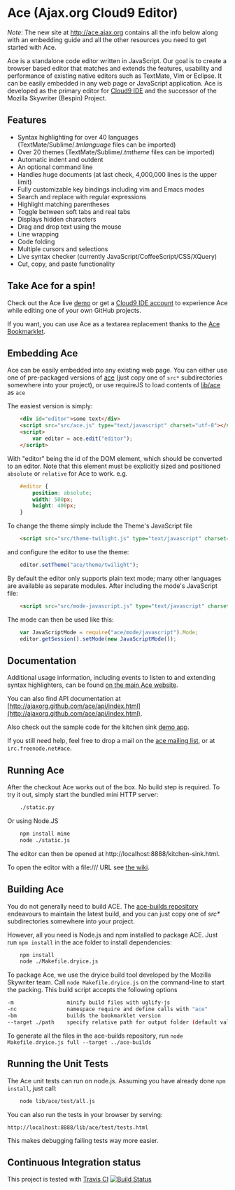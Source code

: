 Ace (Ajax.org Cloud9 Editor)
============================

_Note_: The new site at http://ace.ajax.org contains all the info below along with an embedding guide and all the other resources you need to get started with Ace.

Ace is a standalone code editor written in JavaScript. Our goal is to create a browser based editor that matches and extends the features, usability and performance of existing native editors such as TextMate, Vim or Eclipse. It can be easily embedded in any web page or JavaScript application. Ace is developed as the primary editor for [Cloud9 IDE](http://www.cloud9ide.com/) and the successor of the Mozilla Skywriter (Bespin) Project.

Features
--------

* Syntax highlighting for over 40 languages (TextMate/Sublime/_.tmlanguage_ files can be imported)
* Over 20 themes (TextMate/Sublime/_.tmtheme_ files can be imported)
* Automatic indent and outdent
* An optional command line
* Handles huge documents (at last check, 4,000,000 lines is the upper limit)
* Fully customizable key bindings including vim and Emacs modes
* Search and replace with regular expressions
* Highlight matching parentheses
* Toggle between soft tabs and real tabs
* Displays hidden characters
* Drag and drop text using the mouse
* Line wrapping
* Code folding
* Multiple cursors and selections
* Live syntax checker (currently JavaScript/CoffeeScript/CSS/XQuery)
* Cut, copy, and paste functionality

Take Ace for a spin!
--------------------

Check out the Ace live [demo](http://ajaxorg.github.com/ace/build/kitchen-sink.html) or get a [Cloud9 IDE account](http://c9.io) to experience Ace while editing one of your own GitHub projects.

If you want, you can use Ace as a textarea replacement thanks to the [Ace Bookmarklet](http://ajaxorg.github.com/ace/build/textarea/editor.html).

Embedding Ace
-------------

Ace can be easily embedded into any existing web page. You can either use one of pre-packaged versions of [ace](https://github.com/ajaxorg/ace-builds/) (just copy one of `src*` subdirectories somewhere into your project), or use requireJS to load contents of [lib/ace](https://github.com/ajaxorg/ace/tree/master/lib/ace) as `ace`


The easiest version is simply:

```html
    <div id="editor">some text</div>
    <script src="src/ace.js" type="text/javascript" charset="utf-8"></script>
    <script>
        var editor = ace.edit("editor");
    </script>
```

With "editor" being the id of the DOM element, which should be converted to an editor. Note that this element must be explicitly sized and positioned `absolute` or `relative` for Ace to work. e.g.

```css
    #editor {
        position: absolute;
        width: 500px;
        height: 400px;
    }
```

To change the theme simply include the Theme's JavaScript file

```html
    <script src="src/theme-twilight.js" type="text/javascript" charset="utf-8"></script>
```

and configure the editor to use the theme:

```javascript
    editor.setTheme("ace/theme/twilight");
```

By default the editor only supports plain text mode; many other languages are available as separate modules. After including the mode's JavaScript file:

```html
    <script src="src/mode-javascript.js" type="text/javascript" charset="utf-8"></script>
```

The mode can then be used like this:

```javascript
    var JavaScriptMode = require("ace/mode/javascript").Mode;
    editor.getSession().setMode(new JavaScriptMode());
```

Documentation
-------------

Additional usage information, including events to listen to and extending syntax highlighters, can be found [on the main Ace website](http://ace.ajax.org).

You can also find API documentation at [http://ajaxorg.github.com/ace/api/index.html](http://ajaxorg.github.com/ace/api/index.html).

Also check out the sample code for the kitchen sink [demo app](https://github.com/ajaxorg/ace/blob/master/demo/kitchen-sink/demo.js).

If you still need help, feel free to drop a mail on the [ace mailing list](http://groups.google.com/group/ace-discuss), or at `irc.freenode.net#ace`.

Running Ace
-----------

After the checkout Ace works out of the box. No build step is required. To try it out, simply start the bundled mini HTTP server: 

```bash
    ./static.py
```

Or using Node.JS

```bash
    npm install mime
    node ./static.js
```

The editor can then be opened at http://localhost:8888/kitchen-sink.html. 

To open the editor with a file:/// URL see [the wiki](https://github.com/ajaxorg/ace/wiki/Running-Ace-from-a-file:).

Building Ace
-----------

You do not generally need to build ACE. The [ace-builds repository](https://github.com/ajaxorg/ace-builds/) endeavours to maintain the latest build, and you can just copy one of _src*_ subdirectories somewhere into your project.

However, all you need is Node.js and npm installed to package ACE. Just run `npm install` in the ace folder to install dependencies:

```bash
    npm install
    node ./Makefile.dryice.js
```

To package Ace, we use the dryice build tool developed by the Mozilla Skywriter team. Call `node Makefile.dryice.js` on the command-line to start the packing. This build script accepts the following options

```bash
-m                 minify build files with uglify-js          
-nc                namespace require and define calls with "ace"
-bm                builds the bookmarklet version
--target ./path    specify relative path for output folder (default value is "./build")
```

To generate all the files in the ace-builds repository, run `node Makefile.dryice.js full --target ../ace-builds`

Running the Unit Tests
----------------------

The Ace unit tests can run on node.js. Assuming you have already done `npm install`, just call:

```bash
    node lib/ace/test/all.js
```

You can also run the tests in your browser by serving:

    http://localhost:8888/lib/ace/test/tests.html

This makes debugging failing tests way more easier.

Continuous Integration status
-----------------------------

This project is tested with [Travis CI](http://travis-ci.org)
[![Build Status](https://secure.travis-ci.org/ajaxorg/ace.png)](http://travis-ci.org/ajaxorg/ace)


